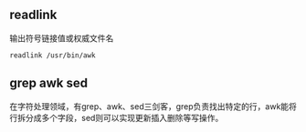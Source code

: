## readlink

输出符号链接值或权威文件名

```shell
readlink /usr/bin/awk 
```

## grep awk sed

在字符处理领域，有grep、awk、sed三剑客，grep负责找出特定的行，awk能将行拆分成多个字段，sed则可以实现更新插入删除等写操作。 